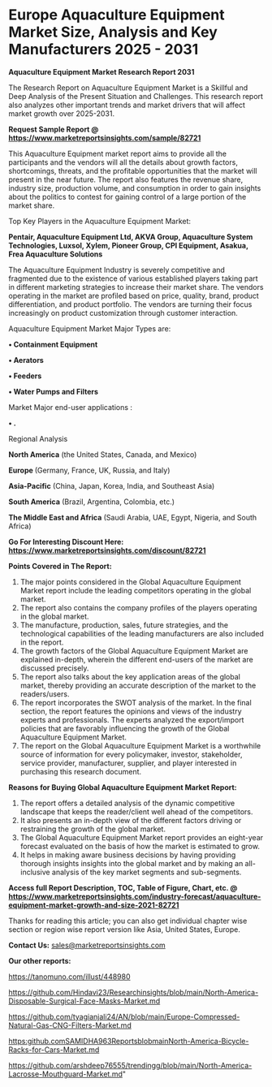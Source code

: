 # Europe Aquaculture Equipment Market Size, Analysis and Key Manufacturers 2025 - 2031

<strong>Aquaculture Equipment Market Research Report 2031</strong>

The Research Report on Aquaculture Equipment Market is a Skillful and Deep Analysis of the Present Situation and Challenges. This research report also analyzes other important trends and market drivers that will affect market growth over 2025-2031.

<strong>Request Sample Report @ <a href=https://www.marketreportsinsights.com/sample/82721>https://www.marketreportsinsights.com/sample/82721</a></strong>

This Aquaculture Equipment market report aims to provide all the participants and the vendors will all the details about growth factors, shortcomings, threats, and the profitable opportunities that the market will present in the near future. The report also features the revenue share, industry size, production volume, and consumption in order to gain insights about the politics to contest for gaining control of a large portion of the market share.

Top Key Players in the Aquaculture Equipment Market:

<strong>Pentair, Aquaculture Equipment Ltd, AKVA Group, Aquaculture System Technologies, Luxsol, Xylem, Pioneer Group, CPI Equipment, Asakua, Frea Aquaculture Solutions</strong>

The Aquaculture Equipment Industry is severely competitive and fragmented due to the existence of various established players taking part in different marketing strategies to increase their market share. The vendors operating in the market are profiled based on price, quality, brand, product differentiation, and product portfolio. The vendors are turning their focus increasingly on product customization through customer interaction.

Aquaculture Equipment Market Major Types are:

<strong>• Containment Equipment

• Aerators

• Feeders

• Water Pumps and Filters</strong>

Market Major end-user applications :

<strong>• .</strong>

Regional Analysis

</u><strong><b>North America</b></strong> (the United States, Canada, and Mexico)

<strong><b>Europe </b></strong>(Germany, France, UK, Russia, and Italy)

<strong><b>Asia-Pacific</b></strong> (China, Japan, Korea, India, and Southeast Asia)

<strong><b>South America</b></strong> (Brazil, Argentina, Colombia, etc.)

<strong><b>The Middle East and Africa</b></strong> (Saudi Arabia, UAE, Egypt, Nigeria, and South Africa)

<strong>Go For Interesting Discount Here: <a href=https://www.marketreportsinsights.com/discount/82721>https://www.marketreportsinsights.com/discount/82721</a></strong>

<strong>Points Covered in The Report:</strong>
<ol>
  <li>The major points considered in the Global Aquaculture Equipment Market report include the leading competitors operating in the global market.</li>
  <li>The report also contains the company profiles of the players operating in the global market.</li>
  <li>The manufacture, production, sales, future strategies, and the technological capabilities of the leading manufacturers are also included in the report.</li>
  <li>The growth factors of the Global Aquaculture Equipment Market are explained in-depth, wherein the different end-users of the market are discussed precisely.</li>
  <li>The report also talks about the key application areas of the global market, thereby providing an accurate description of the market to the readers/users.</li>
  <li>The report incorporates the SWOT analysis of the market. In the final section, the report features the opinions and views of the industry experts and professionals. The experts analyzed the export/import policies that are favorably influencing the growth of the Global Aquaculture Equipment Market.</li>
  <li>The report on the Global Aquaculture Equipment Market is a worthwhile source of information for every policymaker, investor, stakeholder, service provider, manufacturer, supplier, and player interested in purchasing this research document.</li>
</ol>
<strong>Reasons for Buying Global Aquaculture Equipment Market Report:</strong>

<ol>
  <li>The report offers a detailed analysis of the dynamic competitive landscape that keeps the reader/client well ahead of the competitors.</li>
  <li>It also presents an in-depth view of the different factors driving or restraining the growth of the global market.</li>
  <li>The Global Aquaculture Equipment Market report provides an eight-year forecast evaluated on the basis of how the market is estimated to grow.</li>
  <li>It helps in making aware business decisions by having providing thorough insights insights into the global market and by making an all-inclusive analysis of the key market segments and sub-segments.</li>
</ol>
<strong>Access full Report Description, TOC, Table of Figure, Chart, etc. @ <a href=https://www.marketreportsinsights.com/industry-forecast/aquaculture-equipment-market-growth-and-size-2021-82721>https://www.marketreportsinsights.com/industry-forecast/aquaculture-equipment-market-growth-and-size-2021-82721</a></strong>


Thanks for reading this article; you can also get individual chapter wise section or region wise report version like Asia, United States, Europe.

<strong>Contact Us:</strong>
sales@marketreportsinsights.com

<strong>Our other reports:</strong>

<a href=https://tanomuno.com/illust/448980>https://tanomuno.com/illust/448980</a>

<a href=https://github.com/Hindavi23/Researchinsights/blob/main/North-America-Disposable-Surgical-Face-Masks-Market.md>https://github.com/Hindavi23/Researchinsights/blob/main/North-America-Disposable-Surgical-Face-Masks-Market.md</a>

<a href=https://github.com/tyagianjali24/AN/blob/main/Europe-Compressed-Natural-Gas-CNG-Filters-Market.md>https://github.com/tyagianjali24/AN/blob/main/Europe-Compressed-Natural-Gas-CNG-Filters-Market.md</a>

<a href=https:github.comSAMIDHA963ReportsblobmainNorth-America-Bicycle-Racks-for-Cars-Market.md>https:github.comSAMIDHA963ReportsblobmainNorth-America-Bicycle-Racks-for-Cars-Market.md</a>

<a href=https://github.com/arshdeep76555/trendingg/blob/main/North-America-Lacrosse-Mouthguard-Market.md>https://github.com/arshdeep76555/trendingg/blob/main/North-America-Lacrosse-Mouthguard-Market.md</a>"
